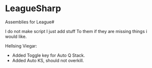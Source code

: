 LeagueSharp
===========

Assemblies for League#

I do not make script I just add stuff
To them if they are missing things i would like.

Hellsing Viegar:
- Added Toggle key for Auto Q Stack.
- Added Auto KS, should not overkill.
